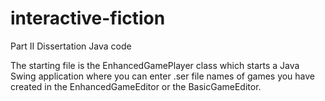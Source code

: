 # interactive-fiction
Part II Dissertation Java code

The starting file is the EnhancedGamePlayer class
which starts a Java Swing application where you can enter .ser file names of games you have created in the EnhancedGameEditor or the BasicGameEditor.
